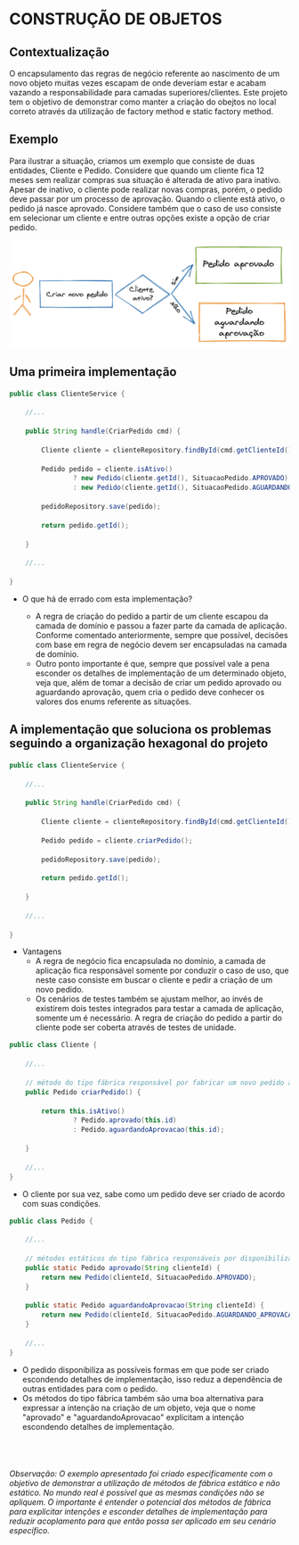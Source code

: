 # CONSTRUÇÃO DE OBJETOS


## Contextualização

O encapsulamento das regras de negócio referente ao nascimento de um novo objeto muitas vezes escapam de onde deveriam estar e acabam vazando a responsabilidade para camadas superiores/clientes. Este projeto tem o objetivo de demonstrar como manter a criação do obejtos no local correto através da utilização de factory method e static factory method.
## Exemplo

Para ilustrar a situação, criamos um exemplo que consiste de duas entidades, Cliente e Pedido. Considere que quando um cliente fica 12 meses sem realizar compras sua situação é alterada de ativo para inativo. Apesar de inativo, o cliente pode realizar novas compras, porém, o pedido deve passar por um processo de aprovação. Quando o cliente está ativo, o pedido já nasce aprovado. Considere também que o caso de uso consiste em selecionar um cliente e entre outras opções existe a opção de criar pedido. 

![Imagem arquitetura hexagonal](./docs/img/diagrama_cliente_pedido.png) 

## Uma primeira implementação

```java
public class ClienteService {

    //...

    public String handle(CriarPedido cmd) {

        Cliente cliente = clienteRepository.findById(cmd.getClienteId()).orElseThrow();

        Pedido pedido = cliente.isAtivo() 
                ? new Pedido(cliente.getId(), SituacaoPedido.APROVADO)
                : new Pedido(cliente.getId(), SituacaoPedido.AGUARDANDO_APROVACAO);

        pedidoRepository.save(pedido);

        return pedido.getId();
        
    }
    
    //...

}
```

  * O que há de errado com esta implementação?

    * A regra de criação do pedido a partir de um cliente escapou da camada de domínio e passou a fazer parte da camada de aplicação. Conforme comentado anteriormente, sempre que possível, decisões com base em regra de negócio devem ser encapsuladas na camada de domínio. 
    * Outro ponto importante é que, sempre que possível vale a pena esconder os detalhes de implementação de um determinado objeto, veja que, além de tomar a decisão de criar um pedido aprovado ou aguardando aprovação, quem cria o pedido deve conhecer os valores dos enums referente as situações.  
  
## A implementação que soluciona os problemas seguindo a organização hexagonal do projeto
  
```java
public class ClienteService {

    //...

    public String handle(CriarPedido cmd) {

        Cliente cliente = clienteRepository.findById(cmd.getClienteId()).orElseThrow();

        Pedido pedido = cliente.criarPedido();

        pedidoRepository.save(pedido);

        return pedido.getId();

    }
    
    //...
    
}

```

  * Vantagens
    * A regra de negócio fica encapsulada no domínio, a camada de aplicação fica responsável somente por conduzir o caso de uso, que neste caso consiste em buscar o cliente e pedir a criação de um novo pedido.
    * Os cenários de testes também se ajustam melhor, ao invés de existirem dois testes integrados para testar a camada de aplicação, somente um é necessário. A regra de criação do pedido a partir do cliente pode ser coberta através de testes de unidade.
      
```java
public class Cliente {

    //...

    // método do tipo fábrica responsável por fabricar um novo pedido a partir de um cliente.
    public Pedido criarPedido() {

        return this.isAtivo() 
                ? Pedido.aprovado(this.id)
                : Pedido.aguardandoAprovacao(this.id);
                
    }
       
    //...
}    

```

  * O cliente por sua vez, sabe como um pedido deve ser criado de acordo com suas condições. 
  
```java
public class Pedido { 

    //...

    // métodos estáticos do tipo fábrica responsáveis por disponibilizar as formas de criação de um pedido.            
    public static Pedido aprovado(String clienteId) {
        return new Pedido(clienteId, SituacaoPedido.APROVADO);
    }

    public static Pedido aguardandoAprovacao(String clienteId) {
        return new Pedido(clienteId, SituacaoPedido.AGUARDANDO_APROVACAO);
    }
    
    //...
}    

```

  * O pedido disponibiliza as possíveis formas em que pode ser criado escondendo detalhes de implementação, isso reduz a dependência de outras entidades para com o pedido. 
  * Os métodos do tipo fábrica também são uma boa alternativa para expressar a intenção na criação de um objeto, veja que o nome "aprovado" e "aguardandoAprovacao" explicitam a intenção escondendo detalhes de implementação.

<br>
<br>

###### Observação: O exemplo apresentado foi criado especificamente com o objetivo de demonstrar a utilização de métodos de fábrica estático e não estático. No mundo real é possível que as mesmas condições não se apliquem. O importante é entender o potencial dos métodos de fábrica para explicitar intenções e esconder detalhes de implementação para reduzir acoplamento para que então possa ser aplicado em seu cenário específico. 
  
     





